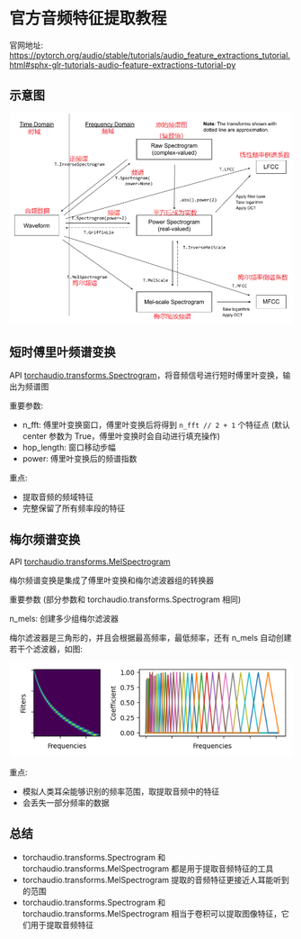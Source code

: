 # 官方音频特征提取教程

官网地址: https://pytorch.org/audio/stable/tutorials/audio_feature_extractions_tutorial.html#sphx-glr-tutorials-audio-feature-extractions-tutorial-py

## 示意图

![](md-img/torchaudio_feature_extractions.png)

## 短时傅里叶频谱变换

API [torchaudio.transforms.Spectrogram](https://pytorch.org/audio/stable/generated/torchaudio.transforms.Spectrogram.html?highlight=transforms+spectrogram#torchaudio.transforms.Spectrogram)，将音频信号进行短时傅里叶变换，输出为频谱图

重要参数:

- n_fft: 傅里叶变换窗口，傅里叶变换后将得到 `n_fft // 2 + 1` 个特征点 (默认 center 参数为 True，傅里叶变换时会自动进行填充操作)
- hop_length: 窗口移动步幅
- power: 傅里叶变换后的频谱指数

重点: 

- 提取音频的频域特征
- 完整保留了所有频率段的特征

## 梅尔频谱变换

API [torchaudio.transforms.MelSpectrogram](https://pytorch.org/audio/stable/generated/torchaudio.transforms.MelSpectrogram.html?highlight=t+melspectrogram#torchaudio.transforms.MelSpectrogram)

梅尔频谱变换是集成了傅里叶变换和梅尔滤波器组的转换器

重要参数 (部分参数和 torchaudio.transforms.Spectrogram 相同)

n_mels: 创建多少组梅尔滤波器

梅尔滤波器是三角形的，并且会根据最高频率，最低频率，还有 n_mels 自动创建若干个滤波器，如图:

![](md-img/官方音频特征提取教程_2024-04-30-14-41-46.png)

重点:

- 模拟人类耳朵能够识别的频率范围，取提取音频中的特征
- 会丢失一部分频率的数据

## 总结

- torchaudio.transforms.Spectrogram 和 torchaudio.transforms.MelSpectrogram 都是用于提取音频特征的工具
- torchaudio.transforms.MelSpectrogram 提取的音频特征更接近人耳能听到的范围
- torchaudio.transforms.Spectrogram 和 torchaudio.transforms.MelSpectrogram 相当于卷积可以提取图像特征，它们用于提取音频特征